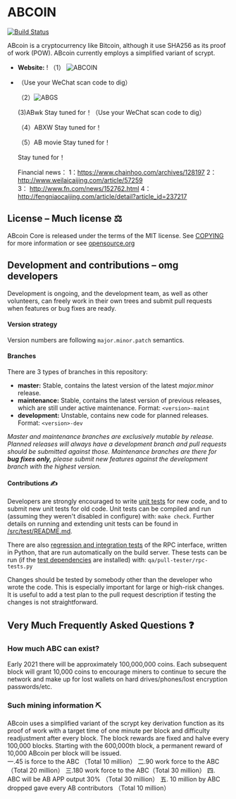 # ABCOIN

[![Build Status](https://travis-ci.com/ABcoin/ABcoin.svg?branch=master)](https://travis-ci.com/ABcoin/ABcoin)

ABcoin is a cryptocurrency like Bitcoin, although it  use SHA256 as
its proof of work (POW). ABcoin currently employs a simplified variant of scrypt.
- **Website:** ! （1） ![ABCOIN](https://user-images.githubusercontent.com/68141675/118925483-64e36800-b971-11eb-8753-b6cbca29976d.jpg)
- （Use your WeChat scan code to dig）

   （2）![ABGS](https://user-images.githubusercontent.com/68141675/118925826-f18e2600-b971-11eb-928f-996282f50586.jpg)
   
    (3)ABwk  Stay tuned for！（Use your WeChat scan code to dig）
 
   （4）ABXW  Stay tuned for！
   
   （5）AB movie Stay tuned for！
   
   Stay tuned for！
  
  Financial news：
 1：https://www.chainhoo.com/archives/128197 
 2：http://www.weilaicaijing.com/article/57259
 3： http://www.fn.com/news/152762.html 
 4：http://fengniaocaijing.com/article/detail?article_id=237217

## License – Much license ⚖️
ABcoin Core is released under the terms of the MIT license. See
[COPYING](COPYING) for more information or see
[opensource.org](https://opensource.org/licenses/MIT)

## Development and contributions – omg developers
Development is ongoing, and the development team, as well as other volunteers,
can freely work in their own trees and submit pull requests when features or
bug fixes are ready.

#### Version strategy
Version numbers are following ```major.minor.patch``` semantics.

#### Branches
There are 3 types of branches in this repository:

- **master:** Stable, contains the latest version of the latest *major.minor* release.
- **maintenance:** Stable, contains the latest version of previous releases, which are still under active maintenance. Format: ```<version>-maint```
- **development:** Unstable, contains new code for planned releases. Format: ```<version>-dev```

*Master and maintenance branches are exclusively mutable by release. Planned*
*releases will always have a development branch and pull requests should be*
*submitted against those. Maintenance branches are there for **bug fixes only,***
*please submit new features against the development branch with the highest version.*

#### Contributions ✍️

Developers are strongly encouraged to write [unit tests](src/test/README.md) for new code, and to
submit new unit tests for old code. Unit tests can be compiled and run
(assuming they weren't disabled in configure) with: `make check`. Further details on running
and extending unit tests can be found in [/src/test/README.md](/src/test/README.md).

There are also [regression and integration tests](/qa) of the RPC interface, written
in Python, that are run automatically on the build server.
These tests can be run (if the [test dependencies](/qa) are installed) with: `qa/pull-tester/rpc-tests.py`

Changes should be tested by somebody other than the developer who wrote the
code. This is especially important for large or high-risk changes. It is useful
to add a test plan to the pull request description if testing the changes is
not straightforward.

## Very Much Frequently Asked Questions ❓

### How much ABC can exist? 
Early 2021  there will be
approximately 100,000,000 coins.
Each subsequent block will grant 10,000 coins to encourage miners to continue to
secure the network and make up for lost wallets on hard drives/phones/lost
encryption passwords/etc.


### Such mining information ⛏

ABcoin uses a simplified variant of the scrypt key derivation function as its
proof of work with a target time of one minute per block and difficulty
readjustment after every block. The block rewards are fixed and halve every
100,000 blocks. Starting with the 600,000th block, a permanent reward of
10,000 ABcoin per block will be issued.  
一.45 is force to the ABC （Total 10 million）
二.90 work force to the ABC （Total 20 million）
三.180 work force to the ABC（Total 30 million）
四. ABC will be AB APP output 30%   （Total 30 million）
五. 10 million by ABC dropped gave every AB contributors  （Total 10 million）
